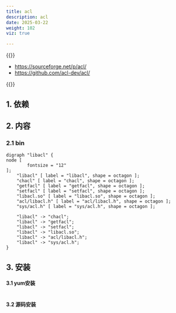 ```yaml
---
title: acl
description: acl
date: 2025-03-22
weight: 102
viz: true

---
```

<style>
th, td {
  border: 1px solid rgb(190, 190, 190);
}
</style>


{{<note>}}
<!---->

- https://sourceforge.net/p/acl/
- https://github.com/acl-dev/acl/


{{</note>}}


## 1. 依赖



## 2. 内容


### 2.1 bin

```viz-dot
digraph "libacl" {
node [
        fontsize = "12"
];
    "libacl" [ label = "libacl", shape = octagon ];
    "chacl" [ label = "chacl", shape = octagon ];
    "getfacl" [ label = "getfacl", shape = octagon ];
    "setfacl" [ label = "setfacl", shape = octagon ];
    "libacl.so" [ label = "libacl.so", shape = octagon ];
    "acl/libacl.h" [ label = "acl/libacl.h", shape = octagon ];
    "sys/acl.h" [ label = "sys/acl.h", shape = octagon ];

    "libacl" -> "chacl";
    "libacl" -> "getfacl";
    "libacl" -> "setfacl";
    "libacl" -> "libacl.so";
    "libacl" -> "acl/libacl.h";
    "libacl" -> "sys/acl.h";
}
```




## 3. 安装


#### 3.1 yum安装
```bash


```




#### 3.2 源码安装

```bash


```

